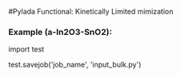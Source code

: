 #Pylada Functional: Kinetically Limited mimization

### Example (a-In2O3-SnO2):

import test

test.savejob('job_name', 'input_bulk.py')

